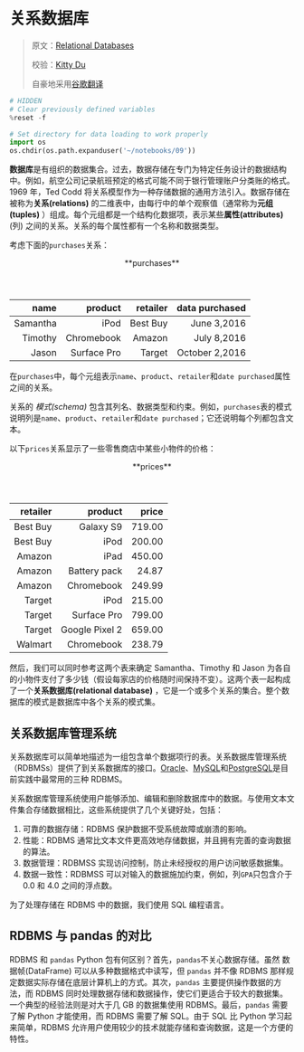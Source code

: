 # 关系数据库

> 原文：[Relational Databases](https://www.bookbookmark.ds100.org/ch/09/sql_rdbms.html)
> 
> 校验：[Kitty Du](https://github.com/miaoxiaozui2017)
> 
> 自豪地采用[谷歌翻译](https://translate.google.cn/)

```python
# HIDDEN
# Clear previously defined variables
%reset -f

# Set directory for data loading to work properly
import os
os.chdir(os.path.expanduser('~/notebooks/09'))

```

**数据库**是有组织的数据集合。过去，数据存储在专门为特定任务设计的数据结构中。例如，航空公司记录航班预定的格式可能不同于银行管理账户分类账的格式。1969 年，Ted Codd 将关系模型作为一种存储数据的通用方法引入。数据存储在被称为**关系(relations)** 的二维表中，由每行中的单个观察值（通常称为**元组(tuples)** ）组成。每个元组都是一个结构化数据项，表示某些**属性(attributes)**(列) 之间的关系。关系的每个属性都有一个名称和数据类型。

考虑下面的`purchases`关系：

<header style="text-align:center">**purchases**</header>

| **name** | **product** | **retailer** | **data purchased** |
| --: | --: | --: | --:|
| Samantha | iPod | Best Buy | June 3,2016 |
| Timothy | Chromebook | Amazon | July 8,2016 |
| Jason | Surface Pro | Target | October 2,2016 |

在`purchases`中，每个元组表示`name`、`product`、`retailer`和`date purchased`属性之间的关系。

关系的 *模式(schema)* 包含其列名、数据类型和约束。例如，`purchases`表的模式说明列是`name`、`product`、`retailer`和`date purchased`；它还说明每个列都包含文本。

以下`prices`关系显示了一些零售商店中某些小物件的价格：

<header style="text-align:center">**prices**</header>

| **retailer** | **product** | **price** |
| --: | --: | --: |
| Best Buy | Galaxy S9 | 719.00 |
| Best Buy | iPod | 200.00 |
| Amazon | iPad | 450.00 |
| Amazon | Battery pack | 24.87 |
| Amazon | Chromebook | 249.99 |
| Target | iPod | 215.00 |
| Target | Surface Pro | 799.00 |
| Target | Google Pixel 2 | 659.00 |
| Walmart | Chromebook | 238.79 |

然后，我们可以同时参考这两个表来确定 Samantha、Timothy 和 Jason 为各自的小物件支付了多少钱（假设每家店的价格随时间保持不变）。这两个表一起构成了一个**关系数据库(relational database)** ，它是一个或多个关系的集合。整个数据库的模式是数据库中各个关系的模式集。

## 关系数据库管理系统[](#Relational-Database-Management-Systems)

关系数据库可以简单地描述为一组包含单个数据项行的表。关系数据库管理系统（RDBMSs）提供了到关系数据库的接口。[Oracle](https://www.wikiwand.com/en/Oracle_Database)、[MySQL](https://www.wikiwand.com/en/MySQL)和[PostgreSQL](https://www.wikiwand.com/en/PostgreSQL)是目前实践中最常用的三种 RDBMS。

关系数据库管理系统使用户能够添加、编辑和删除数据库中的数据。与使用文本文件集合存储数据相比，这些系统提供了几个关键好处，包括：

1.  可靠的数据存储：RDBMS 保护数据不受系统故障或崩溃的影响。
2.  性能：RDBMS 通常比文本文件更高效地存储数据，并且拥有完善的查询数据的算法。
3.  数据管理：RDBMSS 实现访问控制，防止未经授权的用户访问敏感数据集。
4.  数据一致性：RDBMSS 可以对输入的数据施加约束，例如，列`GPA`只包含介于 0.0 和 4.0 之间的浮点数。

为了处理存储在 RDBMS 中的数据，我们使用 SQL 编程语言。

## RDBMS 与 pandas 的对比[](#RDBMS-vs-pandas)

RDBMS 和 `pandas` Python 包有何区别？首先，`pandas`不关心数据存储。虽然 数据帧(DataFrame) 可以从多种数据格式中读写，但 `pandas` 并不像 RDBMS 那样规定数据实际存储在底层计算机上的方式。其次，`pandas` 主要提供操作数据的方法，而 RDBMS 同时处理数据存储和数据操作，使它们更适合于较大的数据集。一个典型的经验法则是对大于几 GB 的数据集使用 RDBMS。最后，`pandas` 需要了解 Python 才能使用，而 RDBMS 需要了解 SQL。由于 SQL 比 Python 学习起来简单，RDBMS 允许用户使用较少的技术就能存储和查询数据，这是一个方便的特性。
